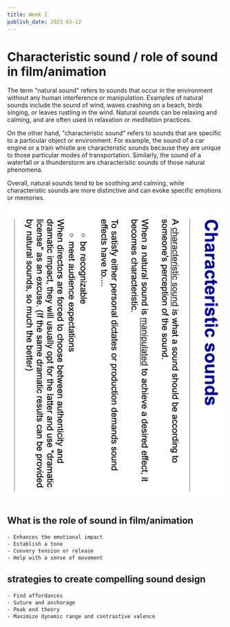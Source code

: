 ```yaml
---
title: Week 2
publish_date: 2023-03-12
---
```



# Characteristic sound / role of sound in film/animation #





The term "natural sound" refers to sounds that occur in the environment without any human interference or manipulation. Examples of natural sounds include the sound of wind, waves crashing on a beach, birds singing, or leaves rustling in the wind. Natural sounds can be relaxing and calming, and are often used in relaxation or meditation practices.

On the other hand, "characteristic sound" refers to sounds that are specific to a particular object or environment. For example, the sound of a car engine or a train whistle are characteristic sounds because they are unique to those particular modes of transportation. Similarly, the sound of a waterfall or a thunderstorm are characteristic sounds of those natural phenomena.

Overall, natural sounds tend to be soothing and calming, while characteristic sounds are more distinctive and can evoke specific emotions or memories.


![Photo N/A](./img/Charactersound.png)

## What is the role of sound in film/animation ##

    - Enhances the emotional impact
    - Establish a tone
    - Convery tension or release
    - Help with a sense of movement


## strategies to create compelling sound design ##

    - Find affordances
    - Suture and anchorage
    - Peak end theory
    - Maximize dynamic range and contrastive valence